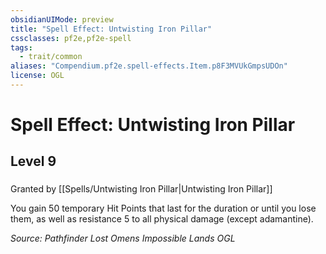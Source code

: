 ```yaml
---
obsidianUIMode: preview
title: "Spell Effect: Untwisting Iron Pillar"
cssclasses: pf2e,pf2e-spell
tags:
  - trait/common
aliases: "Compendium.pf2e.spell-effects.Item.p8F3MVUkGmpsUDOn"
license: OGL
---
```

# Spell Effect: Untwisting Iron Pillar
## Level 9
### 






Granted by [[Spells/Untwisting Iron Pillar|Untwisting Iron Pillar]]

You gain 50 temporary Hit Points that last for the duration or until you lose them, as well as resistance 5 to all physical damage (except adamantine).

*Source: Pathfinder Lost Omens Impossible Lands*
*OGL*